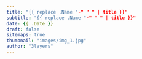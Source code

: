 ```yaml
---
title: "{{ replace .Name "-" " " | title }}"
subtitle: "{{ replace .Name "-" " " | title }}"
date: {{ .Date }}
draft: false
sitemaps: true
thumbnail: "images/img_1.jpg"
author: "3layers"
---
```


